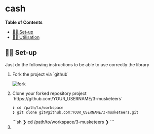 # cash
**Table of Contents**

- [👩‍💻 Set-up](#-set_up)
- [🏃‍♀️ Utilisation](#utilisation)



## 👩‍💻 Set-up 

Just do the following instructions to be able to use correctly the library

<ol>
<li>Fork the project via `github`

![fork](./fork.png)
</li>

<li>Clone your forked repository project `https://github.com/YOUR_USERNAME/3-musketeers`

```sh
❯ cd /path/to/workspace
❯ git clone git@github.com:YOUR_USERNAME/3-musketeers.git
```
</li>
```sh
❯ cd /path/to/workspace/3-musketeers
❯
```
<li>
	
</li>


</ol>
